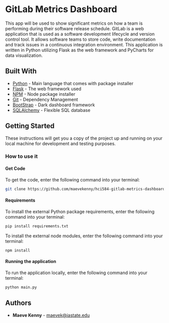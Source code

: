 # GitLab Metrics Dashboard

This app will be used to show significant metrics on how a team is performing during their software release schedule. GitLab is a web application that is used as a software development lifecycle and version control tool. It allows software teams to store code, write documentation and track issues in a continuous integration environment. This application is written in Python utilizing Flask as the web framework and PyCharts for data visualization.

## Built With

- [Python](https://www.python.org/) - Main language that comes with package installer
- [Flask](https://flask.palletsprojects.com/en/1.1.x/) - The web framework used
- [NPM](https://www.npmjs.com/) - Node package installer
- [Git](https://git-scm.com/) - Dependency Management
- [BootStrap](https://getbootstrap.com/) - Dark dashboard framework
- [SQLAlchemy](https://www.sqlalchemy.org/) - Flexible SQL database

## Getting Started

These instructions will get you a copy of the project up and running on your local machine for development and testing purposes.

### How to use it

#### Get Code

To get the code, enter the following command into your terminal:

```bash
git clone https://github.com/maevekenny/hci584-gitlab-metrics-dashboard.git
```

#### Requirements

To install the external Python package requirements, enter the following command into your terminal:

```bash
pip install requirements.txt
```

To install the external node modules, enter the following command into your terminal:

```
npm install
```

#### Running the application

To run the application locally, enter the following command into your terminal:

```bash
python main.py
```

## Authors

- **Maeve Kenny** - maevek@iastate.edu
